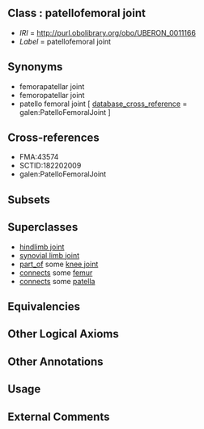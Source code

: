 
## Class : patellofemoral joint

 * *IRI* = http://purl.obolibrary.org/obo/UBERON_0011166
 * *Label* = patellofemoral joint

## Synonyms

 * femorapatellar joint
 * femoropatellar joint
 * patello femoral joint [ [database_cross_reference](../../ef/oboInOwl#hasDbXref.md) = galen:PatelloFemoralJoint ]

## Cross-references

 * FMA:43574
 * SCTID:182202009
 * galen:PatelloFemoralJoint

## Subsets


## Superclasses

 * [hindlimb joint](../../UBERON/40/UBERON_0003840.md)
 * [synovial limb joint](../../UBERON/39/UBERON_0011139.md)
 * [part_of](../../BFO/50/BFO_0000050.md) some [knee joint](../../UBERON/85/UBERON_0001485.md)
 * [connects](../../ts/core#connects.md) some [femur](../../UBERON/81/UBERON_0000981.md)
 * [connects](../../ts/core#connects.md) some [patella](../../UBERON/46/UBERON_0002446.md)

## Equivalencies


## Other Logical Axioms


## Other Annotations


## Usage


## External Comments

